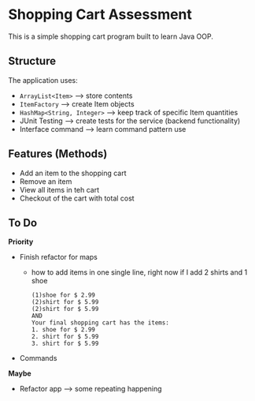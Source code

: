 # Shopping Cart Assessment
This is a simple shopping cart program built to learn Java OOP. 

## Structure

The application uses:
- `ArrayList<Item>` --> store contents
- `ItemFactory` --> create Item objects
- `HashMap<String, Integer>` --> keep track of specific Item quantities
- JUnit Testing --> create tests for the service (backend functionality)
- Interface command --> learn command pattern use

## Features (Methods)
- Add an item to the shopping cart
- Remove an item
- View all items in teh cart
- Checkout of the cart with total cost

## To Do
**Priority**
- Finish refactor for maps
  - how to add items in one single line, right now if I add 2 shirts  and 1 shoe
    ```
    (1)shoe for $ 2.99
    (2)shirt for $ 5.99
    (2)shirt for $ 5.99
    AND
    Your final shopping cart has the items:
    1. shoe for $ 2.99
    2. shirt for $ 5.99
    3. shirt for $ 5.99
    ```
    
- Commands

**Maybe**
- Refactor app --> some repeating happening